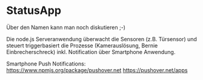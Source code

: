 StatusApp
=========

Über den Namen kann man noch diskutieren ;-)

Die node.js Serveranwendung überwacht die Sensoren (z.B. Türsensor) und steuert triggerbasiert die Prozesse (Kamerauslösung, Bernie Einbrecherschreck) inkl. Notification über Smartphone Anwendung.

Smartphone Push Notifications:
https://www.npmjs.org/package/pushover.net
https://pushover.net/apps
